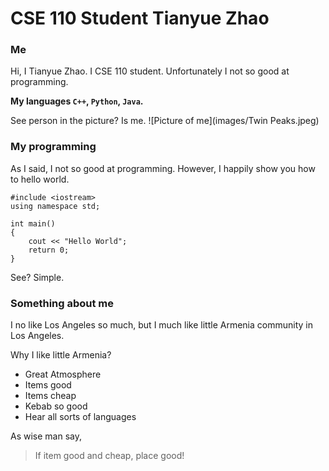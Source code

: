 # CSE 110 Student Tianyue Zhao
### Me
Hi, I Tianyue Zhao. I CSE 110 student. Unfortunately I not so good at programming. 

**My languages `C++`, `Python`, `Java`.**

See person in the picture? Is me.
![Picture of me](images/Twin Peaks.jpeg)

### My programming
As I said, I not so good at programming.
However, I happily show you how to hello world.
```
#include <iostream>
using namespace std;

int main()
{
    cout << "Hello World";
    return 0;
}
```
See? Simple.

### Something about me
I no like Los Angeles so much, but I much like little Armenia community in Los Angeles.

Why I like little Armenia?
- Great Atmosphere
- Items good
- Items cheap
- Kebab so good
- Hear all sorts of languages

As wise man say,
> If item good and cheap, place good!